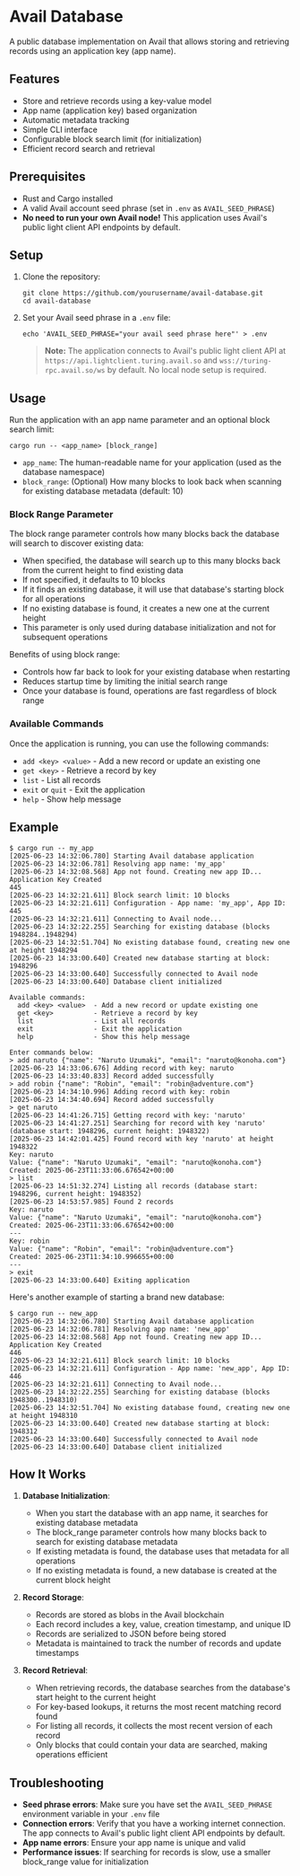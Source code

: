 # Avail Database

A public database implementation on Avail that allows storing and retrieving records using an application key (app name).

## Features

- Store and retrieve records using a key-value model
- App name (application key) based organization
- Automatic metadata tracking
- Simple CLI interface
- Configurable block search limit (for initialization)
- Efficient record search and retrieval

## Prerequisites

- Rust and Cargo installed
- A valid Avail account seed phrase (set in `.env` as `AVAIL_SEED_PHRASE`)
- **No need to run your own Avail node!** This application uses Avail's public light client API endpoints by default.

## Setup

1. Clone the repository:
   ```
   git clone https://github.com/yourusername/avail-database.git
   cd avail-database
   ```

2. Set your Avail seed phrase in a `.env` file:
   ```
   echo 'AVAIL_SEED_PHRASE="your avail seed phrase here"' > .env
   ```

   > **Note:** The application connects to Avail's public light client API at `https://api.lightclient.turing.avail.so` and `wss://turing-rpc.avail.so/ws` by default. No local node setup is required.

## Usage

Run the application with an app name parameter and an optional block search limit:

```
cargo run -- <app_name> [block_range]
```

- `app_name`: The human-readable name for your application (used as the database namespace)
- `block_range`: (Optional) How many blocks to look back when scanning for existing database metadata (default: 10)

### Block Range Parameter

The block range parameter controls how many blocks back the database will search to discover existing data:

- When specified, the database will search up to this many blocks back from the current height to find existing data
- If not specified, it defaults to 10 blocks
- If it finds an existing database, it will use that database's starting block for all operations
- If no existing database is found, it creates a new one at the current height
- This parameter is only used during database initialization and not for subsequent operations

Benefits of using block range:
- Controls how far back to look for your existing database when restarting
- Reduces startup time by limiting the initial search range
- Once your database is found, operations are fast regardless of block range

### Available Commands

Once the application is running, you can use the following commands:

- `add <key> <value>` - Add a new record or update an existing one
- `get <key>` - Retrieve a record by key
- `list` - List all records
- `exit` or `quit` - Exit the application
- `help` - Show help message

## Example

```
$ cargo run -- my_app
[2025-06-23 14:32:06.780] Starting Avail database application
[2025-06-23 14:32:06.781] Resolving app name: 'my_app'
[2025-06-23 14:32:08.568] App not found. Creating new app ID...
Application Key Created
445
[2025-06-23 14:32:21.611] Block search limit: 10 blocks
[2025-06-23 14:32:21.611] Configuration - App name: 'my_app', App ID: 445
[2025-06-23 14:32:21.611] Connecting to Avail node...
[2025-06-23 14:32:22.255] Searching for existing database (blocks 1948284..1948294)
[2025-06-23 14:32:51.704] No existing database found, creating new one at height 1948294
[2025-06-23 14:33:00.640] Created new database starting at block: 1948296
[2025-06-23 14:33:00.640] Successfully connected to Avail node
[2025-06-23 14:33:00.640] Database client initialized

Available commands:
  add <key> <value>  - Add a new record or update existing one
  get <key>          - Retrieve a record by key
  list               - List all records
  exit               - Exit the application
  help               - Show this help message

Enter commands below:
> add naruto {"name": "Naruto Uzumaki", "email": "naruto@konoha.com"}
[2025-06-23 14:33:06.676] Adding record with key: naruto
[2025-06-23 14:33:40.833] Record added successfully
> add robin {"name": "Robin", "email": "robin@adventure.com"}
[2025-06-23 14:34:10.996] Adding record with key: robin
[2025-06-23 14:34:40.694] Record added successfully
> get naruto
[2025-06-23 14:41:26.715] Getting record with key: 'naruto'
[2025-06-23 14:41:27.251] Searching for record with key 'naruto' (database start: 1948296, current height: 1948322)
[2025-06-23 14:42:01.425] Found record with key 'naruto' at height 1948322
Key: naruto
Value: {"name": "Naruto Uzumaki", "email": "naruto@konoha.com"}
Created: 2025-06-23T11:33:06.676542+00:00
> list
[2025-06-23 14:51:32.274] Listing all records (database start: 1948296, current height: 1948352)
[2025-06-23 14:53:57.985] Found 2 records
Key: naruto
Value: {"name": "Naruto Uzumaki", "email": "naruto@konoha.com"}
Created: 2025-06-23T11:33:06.676542+00:00
---
Key: robin
Value: {"name": "Robin", "email": "robin@adventure.com"}
Created: 2025-06-23T11:34:10.996655+00:00
---
> exit
[2025-06-23 14:33:00.640] Exiting application
```

Here's another example of starting a brand new database:

```
$ cargo run -- new_app
[2025-06-23 14:32:06.780] Starting Avail database application
[2025-06-23 14:32:06.781] Resolving app name: 'new_app'
[2025-06-23 14:32:08.568] App not found. Creating new app ID...
Application Key Created
446
[2025-06-23 14:32:21.611] Block search limit: 10 blocks
[2025-06-23 14:32:21.611] Configuration - App name: 'new_app', App ID: 446
[2025-06-23 14:32:21.611] Connecting to Avail node...
[2025-06-23 14:32:22.255] Searching for existing database (blocks 1948300..1948310)
[2025-06-23 14:32:51.704] No existing database found, creating new one at height 1948310
[2025-06-23 14:33:00.640] Created new database starting at block: 1948312
[2025-06-23 14:33:00.640] Successfully connected to Avail node
[2025-06-23 14:33:00.640] Database client initialized
```

## How It Works

1. **Database Initialization**:
   - When you start the database with an app name, it searches for existing database metadata
   - The block_range parameter controls how many blocks back to search for existing database metadata
   - If existing metadata is found, the database uses that metadata for all operations
   - If no existing metadata is found, a new database is created at the current block height

2. **Record Storage**:
   - Records are stored as blobs in the Avail blockchain
   - Each record includes a key, value, creation timestamp, and unique ID
   - Records are serialized to JSON before being stored
   - Metadata is maintained to track the number of records and update timestamps

3. **Record Retrieval**:
   - When retrieving records, the database searches from the database's start height to the current height
   - For key-based lookups, it returns the most recent matching record found
   - For listing all records, it collects the most recent version of each record
   - Only blocks that could contain your data are searched, making operations efficient

## Troubleshooting

- **Seed phrase errors**: Make sure you have set the `AVAIL_SEED_PHRASE` environment variable in your `.env` file
- **Connection errors**: Verify that you have a working internet connection. The app connects to Avail's public light client API endpoints by default.
- **App name errors**: Ensure your app name is unique and valid
- **Performance issues**: If searching for records is slow, use a smaller block_range value for initialization